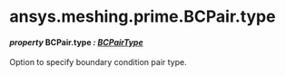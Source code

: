 # ansys.meshing.prime.BCPair.type

#### *property* BCPair.type *: [BCPairType](ansys.meshing.prime.BCPairType.md#ansys.meshing.prime.BCPairType)*

Option to specify boundary condition pair type.

<!-- !! processed by numpydoc !! -->
